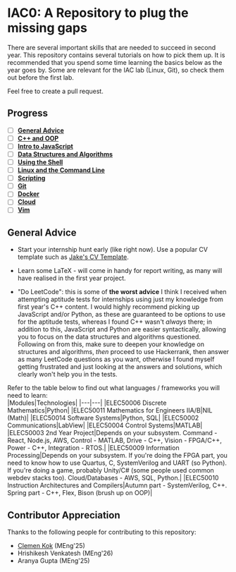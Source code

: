 # IAC0: A Repository to plug the missing gaps

There are several important skills that are needed to succeed in second year. This repository contains several tutorials on how to pick them up. It is recommended that you spend some time learning the basics below as the year goes by. Some are relevant for the IAC lab (Linux, Git), so check them out before the first lab.

Feel free to create a pull request.

## Progress

- [ ] [**General Advice**](#general-advice)
- [ ] [**C++ and OOP**](/C++.md)
- [ ] [**Intro to JavaScript**](/JavaScript.md)
- [ ] [**Data Structures and Algorithms**](/DSandA.md)
- [ ] [**Using the Shell**](/shell_cheat_sheet.md)
- [ ] [**Linux and the Command Line**](#linux-and-the-command-line)
- [ ] [**Scripting**](/Scripting.md)
- [ ] [**Git**](/Git.md)
- [ ] [**Docker**](/Docker.md)
- [ ] [**Cloud**](/Cloud.md)
- [ ] [**Vim**](/Vim.md)

## General Advice

- Start your internship hunt early (like right now). Use a popular CV template such as [Jake's CV Template](https://www.overleaf.com/latex/templates/jakes-resume/syzfjbzwjncs).  

- Learn some LaTeX - will come in handy for report writing, as many will have realised in the first year project.

- "Do LeetCode": this is some of **the worst advice** I think I received when attempting aptitude tests for internships using just my knowledge from first year's C++ content. I would highly recommend picking up JavaScript and/or Python, as these are guaranteed to be options to use for the aptitude tests, whereas I found C++ wasn't *always* there; in addition to this, JavaScript and Python are easier syntactically, allowing you to focus on the data structures and algorithms questioned. Following on from this, make sure to deepen your knowledge on structures and algorithms, *then* proceed to use Hackerrank, then answer as many LeetCode questions as you want, otherwise I found myself getting frustrated and just looking at the answers and solutions, which clearly won't help you in the tests.

Refer to the table below to find out what languages / frameworks you will need to learn:  
|Modules|Technologies|
|---|---|
|ELEC50006 Discrete Mathematics|Python|
|ELEC50011 Mathematics for Engineers IIA/B|NIL (Math)|
|ELEC50014 Software Systems|Python, SQL|
|ELEC50002 Communications|LabView|
|ELEC50004 Control Systems|MATLAB|
|ELEC50003 2nd Year Project|Depends on your subsystem. Command - React, Node.js, AWS, Control - MATLAB, Drive - C++, Vision - FPGA/C++, Power - C++, Integration - RTOS.|
|ELEC50009 Information Processing|Depends on your subsystem. If you're doing the FPGA part, you need to know how to use Quartus, C, SystemVerilog and UART (so Python). If you're doing a game, probably Unity/C# (some people used common webdev stacks too). Cloud/Databases - AWS, SQL, Python.|
|ELEC50010 Instruction Architectures and Compilers|Autumn part - SystemVerilog, C++. Spring part - C++, Flex, Bison (brush up on OOP)|

## Contributor Appreciation

Thanks to the following people for contributing to this repository:

- [Clemen Kok](https://clemenkok.com/) (MEng'25)
- Hrishikesh Venkatesh (MEng'26)
- Aranya Gupta (MEng'25)

